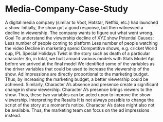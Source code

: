 # Media-Company-Case-Study
A digital media company (similar to Voot, Hotstar, Netflix, etc.) had launched a show. Initially, the show got a good response, but then witnessed a decline in viewership. The company wants to figure out what went wrong.  Goal To understand the viewership decline of XYZ show  Potential Causes: Less number of people coming to platform Less number of people watching the video Decline in marketing spend Competitive shows, e.g. cricket World cup, IPL Special Holidays Twist in the story such as death of a particular character So, in total, we built around various models with Stats Model Api before we arrived at the final model  We identified some of the variables as the driver variables that could be used to increase the viewership of the show. Ad impressions are directly proportional to the marketing budget. Thus, by increasing the marketing budget, a better viewership could be achieved. Similarly, Character A’s absence and presence create a significant change in show viewership. Character A’s presence brings viewers to the show. Thus, these two variables can be acted upon to improve the show viewership.  Interpreting the Results It is not always possible to change the script of the story at a moment’s notice. Character A’s dates might also not be available. Thus, the marketing team can focus on the ad impressions instead.
